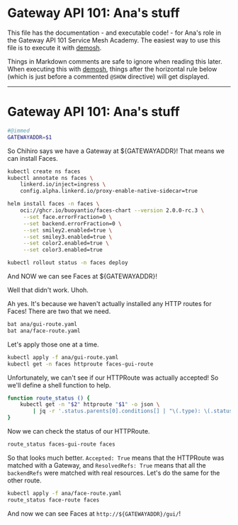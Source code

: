 <!--
SPDX-FileCopyrightText: 2022-2024 Buoyant Inc.
SPDX-License-Identifier: Apache-2.0
-->

# Gateway API 101: Ana's stuff

This file has the documentation - and executable code! - for Ana's role in
the Gateway API 101 Service Mesh Academy. The easiest way to use this file is
to execute it with [demosh].

Things in Markdown comments are safe to ignore when reading this later. When
executing this with [demosh], things after the horizontal rule below (which
is just before a commented `@SHOW` directive) will get displayed.

[demosh]: https://github.com/BuoyantIO/demosh

---
<!-- @clear -->
<!-- @show_terminal -->
<!-- @SHOW -->

# Gateway API 101: Ana's stuff

```bash
#@immed
GATEWAYADDR=$1
```

So Chihiro says we have a Gateway at ${GATEWAYADDR}! That means we can
install Faces.

```bash
kubectl create ns faces
kubectl annotate ns faces \
    linkerd.io/inject=ingress \
    config.alpha.linkerd.io/proxy-enable-native-sidecar=true

helm install faces -n faces \
    oci://ghcr.io/buoyantio/faces-chart --version 2.0.0-rc.3 \
     --set face.errorFraction=0 \
     --set backend.errorFraction=0 \
     --set smiley2.enabled=true \
     --set smiley3.enabled=true \
     --set color2.enabled=true \
     --set color3.enabled=true

kubectl rollout status -n faces deploy
```

And NOW we can see Faces at ${GATEWAYADDR}!

<!-- @browser_then_terminal -->

Well that didn't work. Uhoh.

<!-- @wait_clear -->

Ah yes. It's because we haven't actually installed any HTTP routes for
Faces! There are two that we need.

```bash
bat ana/gui-route.yaml
bat ana/face-route.yaml
```

Let's apply those one at a time.

```bash
kubectl apply -f ana/gui-route.yaml
kubectl get -n faces httproute faces-gui-route
```

Unfortunately, we can't see if our HTTPRoute was actually accepted! So
we'll define a shell function to help.

```bash
function route_status () {
    kubectl get -n "$2" httproute "$1" -o json \
        | jq -r '.status.parents[0].conditions[] | "\(.type): \(.status)"'
}
```

Now we can check the status of our HTTPRoute.

```bash
route_status faces-gui-route faces
```

So that looks much better. `Accepted: True` means that the HTTPRoute was
matched with a Gateway, and `ResolvedRefs: True` means that all the
`backendRefs` were matched with real resources. Let's do the same for the
other route.

```bash
kubectl apply -f ana/face-route.yaml
route_status face-route faces
```

And now we can see Faces at `http://${GATEWAYADDR}/gui/`!

<!-- @wait -->
